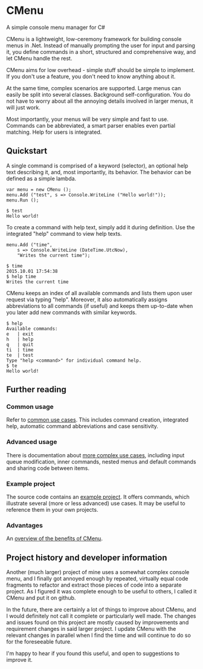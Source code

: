 # CMenu
A simple console menu manager for C#


CMenu is a lightweight, low-ceremony framework for building console menus in .Net. Instead of manually prompting the user for input and parsing it, you define commands in a short, structured and comprehensive way, and let CMenu handle the rest.

CMenu aims for low overhead - simple stuff should be simple to implement. If you don't use a feature, you don't need to know anything about it.

At the same time, complex scenarios are supported. Large menus can easily be split into several classes. Background self-configuration. You do not have to worry about all the annoying details involved in larger menus, it will just work.

Most importantly, your menus will be very simple and fast to use. Commands can be abbreviated, a smart parser enables even partial matching. Help for users is integrated.


## Quickstart

A single command is comprised of a keyword (selector), an optional help text describing it, and, most importantly, its behavior. The behavior can be defined as a simple lambda.

	var menu = new CMenu ();
	menu.Add ("test", s => Console.WriteLine ("Hello world!"));
	menu.Run ();

	$ test
	Hello world!

To create a command with help text, simply add it during definition. Use the integrated "help" command to view help texts.

	menu.Add ("time",
		s => Console.WriteLine (DateTime.UtcNow),
		"Writes the current time");

	$ time
	2015.10.01 17:54:38
	$ help time
	Writes the current time

CMenu keeps an index of all available commands and lists them upon user request via typing "help". Moreover, it also automatically assigns abbreviations to all commands (if useful) and keeps them up-to-date when you later add new commands with similar keywords.

	$ help
	Available commands:
	e   | exit
	h   | help
	q   | quit
	ti  | time
	te  | test
	Type "help <command>" for individual command help.
	$ te
	Hello world!



## Further reading

### Common usage
Refer to [common use cases](doc/common-usage.md). This includes command creation, integrated help, automatic command abbreviations and case sensitivity.

### Advanced usage
There is documentation about [more complex use cases](doc/advanced.md), including input queue modification, inner commands, nested menus and default commands and sharing code between items.

### Example project
The source code contains an [example project](doc/example_project.md). It offers commands, which illustrate several (more or less advanced) use cases. It may be useful to reference them in your own projects.

### Advantages
An [overview of the benefits of CMenu](doc/advantages.md).



## Project history and developer information

Another (much larger) project of mine uses a somewhat complex console menu, and I finally got annoyed enough by repeated, virtually equal code fragments to refactor and extract those pieces of code into a separate project. As I figured it was complete enough to be useful to others, I called it CMenu and put it on github.

In the future, there are certainly a lot of things to improve about CMenu, and I would definitely not call it complete or particularly well made. The changes and issues found on this project are mostly caused by improvements and requirement changes in said larger project. I update CMenu with the relevant changes in parallel when I find the time and will continue to do so for the foreseeable future.

I'm happy to hear if you found this useful, and open to suggestions to improve it.


